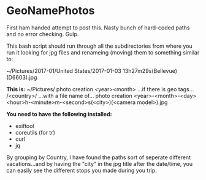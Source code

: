 # GeoNamePhotos
  
  First ham handed attempt to post this. Nasty bunch of hard-coded paths and no error checking. Gulp.
  
  This bash script should run through all the subdirectories from where you run it looking for jpg files and renameing (moving) them to something similar to:

  ~/Pictures/2017-01/United States/2017-01-03 13h27m29s(Bellevue)(D6603).jpg
  
  **This is:**
  ~/Pictures/
  photo creation \<year\>\<month\>
  ...if there is geo tags...
  /\<country\>/
  ...with a file name of...
  photo creation \<year\>-\<month\>-\<day\> \<hour\>h-\<minute\>m-\<second\>s(\<city\>)(\<camera model\>).jpg
  
  **You need to have the following installed:**
  - exiftool
  - coreutils (for tr)
  - curl
  - jq
  
  
  By grouping by Country, I have found the paths sort of seperate different vacations...and by having the "city" in the jpg title after the date/time, you can easily see the different stops you made during you trip.
  
